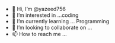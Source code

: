 - 👋 Hi, I’m @yazeed756
- 👀 I’m interested in ...coding
- 🌱 I’m currently learning ... Programming
- 💞️ I’m looking to collaborate on ...
- 📫 How to reach me ...

<!---
yazeed756/yazeed756 is a ✨ special ✨ repository because its `README.md` (this file) appears on your GitHub profile.
You can click the Preview link to take a look at your changes.
--->
